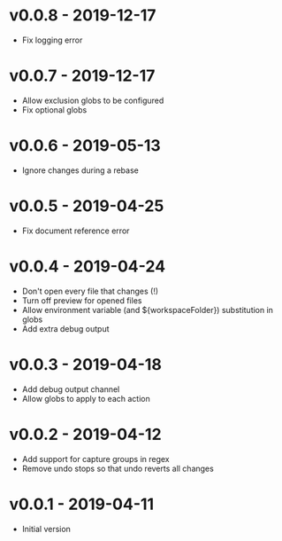 # v0.0.8 - 2019-12-17
- Fix logging error

# v0.0.7 - 2019-12-17
- Allow exclusion globs to be configured
- Fix optional globs

# v0.0.6 - 2019-05-13
- Ignore changes during a rebase

# v0.0.5 - 2019-04-25
- Fix document reference error

# v0.0.4 - 2019-04-24
- Don't open every file that changes (!)
- Turn off preview for opened files
- Allow environment variable (and ${workspaceFolder}) substitution in globs
- Add extra debug output

# v0.0.3 - 2019-04-18
- Add debug output channel
- Allow globs to apply to each action

# v0.0.2 - 2019-04-12
- Add support for capture groups in regex
- Remove undo stops so that undo reverts all changes

# v0.0.1 - 2019-04-11
- Initial version
